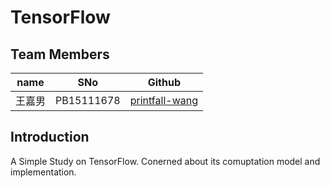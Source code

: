 
# TensorFlow

## Team Members

| name   | SNo        | Github                                          |
| ------ | ---------- | ----------------------------------------------- |
| 王嘉男 | PB15111678 | [printfall-wang](https://github.com/printfalling) |

## Introduction
A Simple Study on TensorFlow. Conerned about its comuptation model and implementation. 
